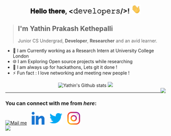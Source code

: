 ## <p align="center">𝐇𝐞𝐥𝐥𝐨 𝐭𝐡𝐞𝐫𝐞, <𝚍𝚎𝚟𝚎𝚕𝚘𝚙𝚎𝚛𝚜/>! <img src="https://github.com/ABSphreak/ABSphreak/blob/master/gifs/Hi.gif" width="30px"></p>

> ## I'm Yathin Prakash Kethepalli 
> Junior CS Undergrad, **Developer**, **Researcher** and an avid learner.

 - 👋 I am Currently working as a Research Intern at University College London
 - 🌐 I am Exploring Open source projects while researching
 - 💭 I am always up for hackathons, Lets git it done !
 - ⚡ Fun fact : I love networking and meeting new people !

<div align="center">
<img width="370px" src="https://github-readme-stats.vercel.app/api?username=yathin017&show_icons=true&theme=radical&count_private=true&hide_border=true&title_color=FC6401&icon_color=FC6401&bg_color=0D111700&text_color=969696&custom_title=Yathin's+Github+Stats" alt="Yathin's Github stats" />
<img width="370px" src="http://github-readme-streak-stats.herokuapp.com?user=yathin017&hide_border=true&background=0D111700&border=943BDD00&fire=CB0044&sideNums=FC6401&currStreakLabel=ff96e6e&currStreakNum=969696&sideLabels=FC6401&dates=969696&stroke=7F1DA2" />
</div>

<!-- ### 🍁 My Skill stack :

|               |           |
|       ---     |    ---    |
| `Web-Dev`     | ![HTML5](https://img.shields.io/badge/-HTML5-CC2400?style=for-the-badge&logo=html5&logoColor=white) ![CSS3](https://img.shields.io/badge/-CSS3-E24800?style=for-the-badge&logo=css3) ![Bootstrap](https://img.shields.io/badge/bootstrap-FE9A00?style=for-the-badge&logo=bootstrap&logoColor=white)|
| `Languages`   | ![JavaScript](https://img.shields.io/badge/-JavaScript-FE7601?style=for-the-badge&logo=javascript) ![Python](https://img.shields.io/badge/-Python-1F65AC?style=for-the-badge&logo=Python&logoColor=white) ![Solidity](https://img.shields.io/badge/-Solidity-034D9A?style=for-the-badge&logo=Solidity) ![MySQL](https://img.shields.io/badge/-MySQL-307BBD?style=for-the-badge&logo=mysql&logoColor=white)|
| `Tools`       | ![VS Code](https://img.shields.io/badge/Visual_Studio_Code-5D1A60?style=for-the-badge&logo=visual%20studio%20code&logoColor=white) ![Git](https://img.shields.io/badge/Git-682181?style=for-the-badge&logo=git&logoColor=white) ![Heroku](https://img.shields.io/badge/Heroku-AA2690?style=for-the-badge&logo=heroku&logoColor=white) ![Vercel](https://img.shields.io/badge/vercel-AA42F1.svg?style=for-the-badge&logo=vercel&logoColor=white) ![Next.js](https://img.shields.io/badge/next.js-000000?style=for-the-badge&logo=next.js&logoColor=white) ![Flask](https://img.shields.io/badge/flask-%23000.svg?style=for-the-badge&logo=flask&logoColor=white) ![Figma](https://img.shields.io/badge/figma-%23F24E1E.svg?style=for-the-badge&logo=figma&logoColor=white) ![Adobe Illustrator](https://img.shields.io/badge/adobeillustrator-%23FF9A00.svg?style=for-the-badge&logo=adobeillustrator&logoColor=white)| -->


<img align="right" src="https://komarev.com/ghpvc/?username=yathin017&style=flat-square&color=232323">
<hr>


### You can connect with me from _here_:
[<img height=40 width=40 align="centre" alt="Mail me" src="./assets/mail.ico">](yathin20100@iiitnr.edu.in)&nbsp;&nbsp;&nbsp;
[<img height=40 width=40 align="centre" alt="Connect on LinkedIn" src="./assets/linkedin.svg">](https://www.linkedin.com/in/yathin017/)&nbsp;&nbsp;&nbsp; 
[<img height=40 width=40 align="centre" alt="Visit my Twitter Profile" src="./assets/twitter.svg">](https://twitter.com/yathin017)&nbsp;&nbsp;&nbsp; 
[<img height=40 width=40 align="centre" alt="Visit my Instagram Profile" src="./assets/instagram.svg">](https://www.instagram.com/yathin_017/)
<br>
![](https://raw.githubusercontent.com/halfrost/halfrost/master/icons/header_.png)
